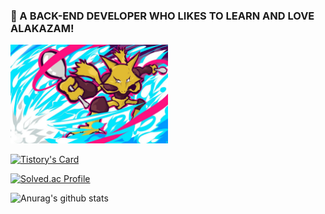 ### :spoon: A BACK-END DEVELOPER WHO LIKES TO LEARN AND LOVE ALAKAZAM!

<img src="alakazam_psycocutter.jpg" width="50%" height="50%" />

<br>

[![Tistory's Card](https://github-readme-tistory-card.vercel.app/api?name=ek12mv2&theme=tistory)](https://ek12mv2.tistory.com)

[![Solved.ac Profile](http://mazassumnida.wtf/api/v2/generate_badge?boj=dmsrkd1216)](https://solved.ac/dmsrkd1216/)

![Anurag's github stats](https://github-readme-stats.vercel.app/api?username=loveAlakazam&show_icons=true) 
